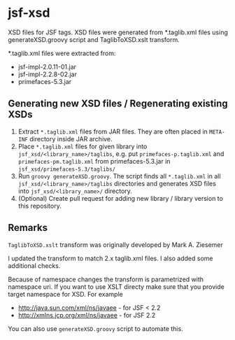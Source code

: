 jsf-xsd
=======

XSD files for JSF tags. XSD files were generated from *.taglib.xml files using generateXSD.groovy script and 
TaglibToXSD.xslt transform.

*.taglib.xml files were extracted from:

 * jsf-impl-2.0.11-01.jar
 * jsf-impl-2.2.8-02.jar
 * primefaces-5.3.jar

Generating new XSD files / Regenerating existing XSDs
-----------------------------------------------------

 1. Extract `*.taglib.xml` files from JAR files. They are often placed in `META-INF` directory inside JAR archive.
 2. Place `*.taglib.xml` files for given library into `jsf_xsd/<library_name>/taglibs`, 
    e.g. put `primefaces-p.taglib.xml` and `primefaces-pm.taglib.xml` from primefaces-5.3.jar in `jsf_xsd/primefaces-5.3/taglibs/`
 3. Run `groovy generateXSD.groovy`. The script finds all `*.taglib.xml` in all `jsf_xsd/<library_name>/taglibs` directories and generates XSD files into `jsf_xsd/<library_name>/` directory.
 4. (Optional) Create pull request for adding new library / library version to this repository.

Remarks
-------

`TaglibToXSD.xslt` transform was originally developed by Mark A. Ziesemer

I updated the transform to match 2.x taglib.xml files. I also added some additional checks.

Because of namespace changes the transform is parametrized with namespace uri. If you want to use XSLT directy make sure that you provide target namespace for XSD. For example

 * http://java.sun.com/xml/ns/javaee - for JSF < 2.2
 * http://xmlns.jcp.org/xml/ns/javaee - for JSF 2.2

You can also use `generateXSD.groovy` script to automate this.
